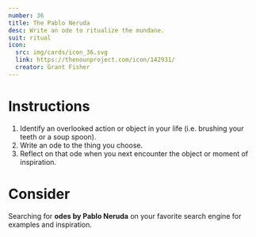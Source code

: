 ```yaml
---
number: 36
title: The Pablo Neruda
desc: Write an ode to ritualize the mundane.
suit: ritual
icon:
  src: img/cards/icon_36.svg
  link: https://thenounproject.com/icon/142931/
  creator: Grant Fisher
---
```

# Instructions
1. Identify an overlooked action or object in your life (i.e. brushing your teeth or a soup spoon).
2. Write an ode to the thing you choose.
3. Reflect on that ode when you next encounter the object or moment of inspiration.

# Consider
Searching for **odes by Pablo Neruda** on your favorite search engine for examples and inspiration.
